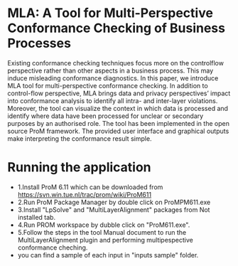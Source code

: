 # MLA: A Tool for Multi-Perspective Conformance Checking of Business Processes
Existing conformance checking techniques focus more on the controlflow
perspective rather than other aspects in a business process. This may induce
misleading conformance diagnostics. In this paper, we introduce MLA tool for
multi-perspective conformance checking. In addition to control-flow perspective,
MLA brings data and privacy perspectives’ impact into conformance analysis to
identify all intra- and inter-layer violations. Moreover, the tool can visualize the
context in which data is processed and identify where data have been processed
for unclear or secondary purposes by an authorised role. The tool has been implemented
in the open source ProM framework. The provided user interface and
graphical outputs make interpreting the conformance result simple.

# Running the application
- 1.Install ProM 6.11 which can be downloaded from https://svn.win.tue.nl/trac/prom/wiki/ProM611
- 2.Run ProM Package Manager by double click on ProMPM611.exe
- 3.Install "LpSolve" and "MultiLayerAlignment" packages from Not installed tab.
- 4.Run PROM workspace by dubble click on "ProM611.exe".
- 5.Follow the steps in the tool Manual document to run the MultiLayerAlignment plugin and performing multipespective conformance cheching.
- you can find a sample of each input in "inputs sample" folder.

